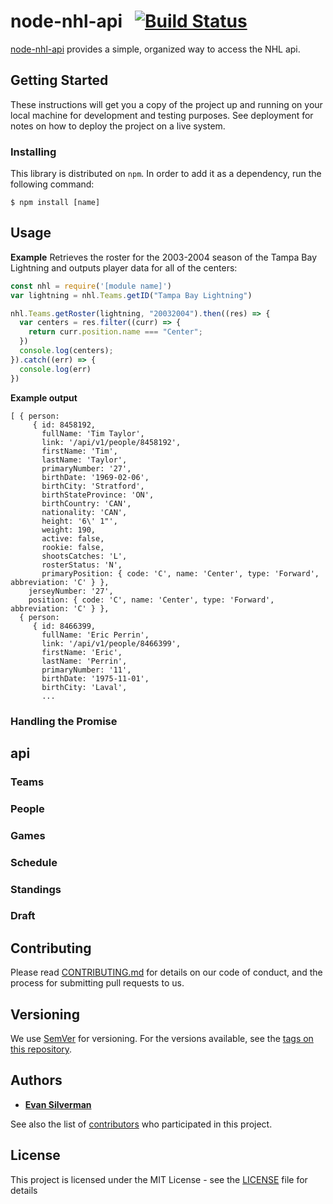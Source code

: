 # node-nhl-api &nbsp;&nbsp;[![Build Status](https://travis-ci.com/esilverm/node-nhl-api.svg?token=3cy6pRwSP7RhixpwXPpq&branch=master&style=flat-square)](https://travis-ci.com/esilverm/node-nhl-api)

[node-nhl-api](https://github.com/esilverm/node-nhl-api) provides a simple, organized way to access the NHL api.

## Getting Started

These instructions will get you a copy of the project up and running on your local machine for development and testing purposes. See deployment for notes on how to deploy the project on a live system.

### Installing

This library is distributed on `npm`. In order to add it as a dependency, run the following command:
```
$ npm install [name]
```

## Usage
**Example** Retrieves the roster for the 2003-2004 season of the Tampa Bay Lightning and outputs player data for all of the centers:
```javascript
const nhl = require('[module name]')
var lightning = nhl.Teams.getID("Tampa Bay Lightning")

nhl.Teams.getRoster(lightning, "20032004").then((res) => {
  var centers = res.filter((curr) => {
    return curr.position.name === "Center";
  })
  console.log(centers);
}).catch((err) => {
  console.log(err)
})
```
**Example output**
```
[ { person:
     { id: 8458192,
       fullName: 'Tim Taylor',
       link: '/api/v1/people/8458192',
       firstName: 'Tim',
       lastName: 'Taylor',
       primaryNumber: '27',
       birthDate: '1969-02-06',
       birthCity: 'Stratford',
       birthStateProvince: 'ON',
       birthCountry: 'CAN',
       nationality: 'CAN',
       height: '6\' 1"',
       weight: 190,
       active: false,
       rookie: false,
       shootsCatches: 'L',
       rosterStatus: 'N',
       primaryPosition: { code: 'C', name: 'Center', type: 'Forward', abbreviation: 'C' } },
    jerseyNumber: '27',
    position: { code: 'C', name: 'Center', type: 'Forward', abbreviation: 'C' } },
  { person:
     { id: 8466399,
       fullName: 'Eric Perrin',
       link: '/api/v1/people/8466399',
       firstName: 'Eric',
       lastName: 'Perrin',
       primaryNumber: '11',
       birthDate: '1975-11-01',
       birthCity: 'Laval',
       ...
```
### Handling the Promise


## api

### Teams

### People

### Games

### Schedule

### Standings

### Draft

## Contributing

Please read [CONTRIBUTING.md](https://gist.github.com/PurpleBooth/b24679402957c63ec426) for details on our code of conduct, and the process for submitting pull requests to us.

## Versioning

We use [SemVer](http://semver.org/) for versioning. For the versions available, see the [tags on this repository](https://github.com/esilverm/node-nhl-api/tags).

## Authors

* [**Evan Silverman**](https://github.com/esilverm)

See also the list of [contributors](https://github.com/esilverm/node-nhl-api/contributors) who participated in this project.

## License

This project is licensed under the MIT License - see the [LICENSE](LICENSE.md) file for details
